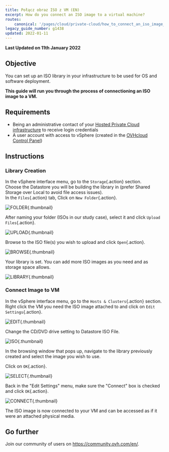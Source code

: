 ```yaml
---
title: Połącz obraz ISO z VM (EN)
excerpt: How do you connect an ISO image to a virtual machine?
routes:
    canonical: '/pages/cloud/private-cloud/how_to_connect_an_iso_image_to_a_vm'
legacy_guide_number: g1438
updated: 2022-01-11
---
```


**Last Updated on 11th January 2022**

## Objective

You can set up an ISO library in your infrastructure to be used for OS and software deployment.

**This guide will run you through the process of connectioning an ISO image to a VM.**

## Requirements

- Being an administrative contact of your [Hosted Private Cloud infrastructure](https://www.ovhcloud.com/pl/enterprise/products/hosted-private-cloud/) to receive login credentials
- A user account with access to vSphere (created in the [OVHcloud Control Panel](https://www.ovh.com/auth/?action=gotomanager&from=https://www.ovh.pl/&ovhSubsidiary=pl))

## Instructions

### Library Creation

In the vSphere interface menu, go to the `Storage`{.action} section.<br>
Choose the Datastore you will be building the library in (prefer Shared Storage over Local to avoid file access issues).<br>
In the `Files`{.action} tab, Click on `New Folder`{.action}.

![FOLDER](images/en01newfolder.png){.thumbnail}

After naming your folder (ISOs in our study case), select it and click `Upload Files`{.action}.

![UPLOAD](images/en02upload.png){.thumbnail}

Browse to the ISO file(s) you wish to upload and click `Open`{.action}.

![BROWSE](images/en03browse.png){.thumbnail}

Your library is set. You can add more ISO images as you need and as storage space allows.

![LIBRARY](images/en04library.png){.thumbnail}

### Connect Image to VM

In the vSphere interface menu, go to the `Hosts & Clusters`{.action} section.<br>
Right click the VM you need the ISO image attached to and click on `Edit Settings`{.action}.<br>

![EDIT](images/en05edit.png){.thumbnail}

Change the CD/DVD drive setting to Datastore ISO File.

![ISO](images/en06dataiso.png){.thumbnail}

In the browsing window that pops up, navigate to the library previously created and select the image you wish to use.

Click on `OK`{.action}.

![SELECT](images/en07choose.png){.thumbnail}

Back in the "Edit Settings" menu, make sure the "Connect" box is checked and click `OK`{.action}.

![CONNECT](images/en08connect.png){.thumbnail}

The ISO image is now connected to your VM and can be accessed as if it were an attached physical media.

## Go further

Join our community of users on <https://community.ovh.com/en/>.
